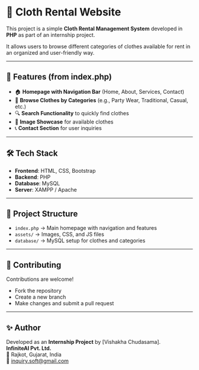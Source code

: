 # 👗 Cloth Rental Website

This project is a simple **Cloth Rental Management System** developed in **PHP** as part of an internship project.  

It allows users to browse different categories of clothes available for rent in an organized and user-friendly way.

---

## 🚀 Features (from index.php)
- 🏠 **Homepage with Navigation Bar** (Home, About, Services, Contact)  
- 👕 **Browse Clothes by Categories** (e.g., Party Wear, Traditional, Casual, etc.)  
- 🔍 **Search Functionality** to quickly find clothes  
- 📸 **Image Showcase** for available clothes  
- 📞 **Contact Section** for user inquiries  

---

## 🛠️ Tech Stack
- **Frontend**: HTML, CSS, Bootstrap  
- **Backend**: PHP  
- **Database**: MySQL  
- **Server**: XAMPP / Apache  

---

## 📂 Project Structure
- `index.php` → Main homepage with navigation and features  
- `assets/` → Images, CSS, and JS files  
- `database/` → MySQL setup for clothes and categories  

---

## 🤝 Contributing
Contributions are welcome!  
- Fork the repository  
- Create a new branch  
- Make changes and submit a pull request  

---

## ✨ Author
Developed as an **Internship Project** by [Vishakha Chudasama].  
**InfiniteAI Pvt. Ltd.**  
📍 Rajkot, Gujarat, India  
📧 inquiry.soft@gmail.com
